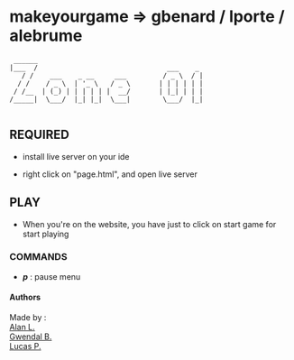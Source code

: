 # makeyourgame => gbenard / lporte / alebrume


```
 ______
|___  /                                ___    _
   / /    ___    _ __     ___         / _ \  / |
  / /    / _ \  | '_ \   / _ \       | | | | | |
 / /__  | (_) | | | | | |  __/       | |_| | | |
/_____|  \___/  |_| |_|  \___|        \___/  |_|


```


## REQUIRED 

- install live server on your ide 

- right click on "page.html", and open live server


## PLAY

- When you're on the website, you have just to click on start game for start playing

### COMMANDS 

- ***p*** : pause menu 

#### Authors
Made by :<br />
[Alan L.](https://zone01normandie.org/git/alebrume)<br />
[Gwendal B.](https://zone01normandie.org/git/gbenard)<br />
[Lucas P.](https://zone01normandie.org/git/lporte)<br />


